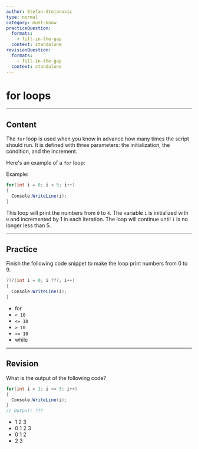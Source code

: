 ```yaml
---
author: Stefan-Stojanovic
type: normal
category: must-know
practiceQuestion:
  formats:
    - fill-in-the-gap
  context: standalone
revisionQuestion:
  formats:
    - fill-in-the-gap
  context: standalone
---
```


# for loops

---
## Content

The `for` loop is used when you know in advance how many times the script should run. It is defined with three parameters: the initialization, the condition, and the increment.

Here's an example of a `for` loop:

Example:
```csharp
for(int i = 0; i < 5; i++)
{
  Console.WriteLine(i);
}
```

This loop will print the numbers from `0` to `4`. The variable `i` is initialized with `0` and incremented by 1 in each iteration. The loop will continue until `i` is no longer less than 5.

---
## Practice

Finish the following code snippet to make the loop print numbers from 0 to 9.

```csharp
???(int i = 0; i ???; i++)
{
  Console.WriteLine(i);
}
```

- for
- `< 10`
- `<= 10`
- `> 10`
- `>= 10`
- while

---
## Revision

What is the output of the following code?

```csharp
for(int i = 1; i <= 3; i++)
{
  Console.WriteLine(i);
}
// Output: ???
```

- 1 2 3
- 0 1 2 3
- 0 1 2
- 2 3